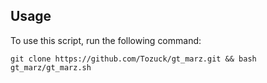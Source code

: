 ## Usage

To use this script, run the following command:

```
git clone https://github.com/Tozuck/gt_marz.git && bash gt_marz/gt_marz.sh
```
